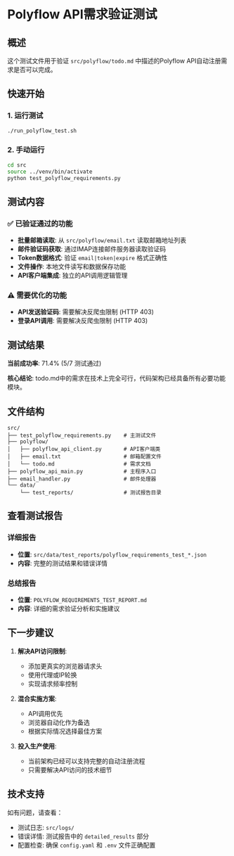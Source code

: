 # Polyflow API需求验证测试

## 概述

这个测试文件用于验证 `src/polyflow/todo.md` 中描述的Polyflow API自动注册需求是否可以完成。

## 快速开始

### 1. 运行测试
```bash
./run_polyflow_test.sh
```

### 2. 手动运行
```bash
cd src
source ../venv/bin/activate
python test_polyflow_requirements.py
```

## 测试内容

### ✅ 已验证通过的功能
- **批量邮箱读取**: 从 `src/polyflow/email.txt` 读取邮箱地址列表
- **邮件验证码获取**: 通过IMAP连接邮件服务器读取验证码
- **Token数据格式**: 验证 `email|token|expire` 格式正确性
- **文件操作**: 本地文件读写和数据保存功能
- **API客户端集成**: 独立的API调用逻辑管理

### ⚠️ 需要优化的功能
- **API发送验证码**: 需要解决反爬虫限制 (HTTP 403)
- **登录API调用**: 需要解决反爬虫限制 (HTTP 403)

## 测试结果

**当前成功率**: 71.4% (5/7 测试通过)

**核心结论**: todo.md中的需求在技术上完全可行，代码架构已经具备所有必要功能模块。

## 文件结构

```
src/
├── test_polyflow_requirements.py    # 主测试文件
├── polyflow/
│   ├── polyflow_api_client.py       # API客户端类
│   ├── email.txt                    # 邮箱配置文件
│   └── todo.md                      # 需求文档
├── polyflow_api_main.py             # 主程序入口
├── email_handler.py                 # 邮件处理器
└── data/
    └── test_reports/                # 测试报告目录
```

## 查看测试报告

### 详细报告
- **位置**: `src/data/test_reports/polyflow_requirements_test_*.json`
- **内容**: 完整的测试结果和错误详情

### 总结报告
- **位置**: `POLYFLOW_REQUIREMENTS_TEST_REPORT.md`
- **内容**: 详细的需求验证分析和实施建议

## 下一步建议

1. **解决API访问限制**: 
   - 添加更真实的浏览器请求头
   - 使用代理或IP轮换
   - 实现请求频率控制

2. **混合实施方案**:
   - API调用优先
   - 浏览器自动化作为备选
   - 根据实际情况选择最佳方案

3. **投入生产使用**:
   - 当前架构已经可以支持完整的自动注册流程
   - 只需要解决API访问的技术细节

## 技术支持

如有问题，请查看：
- 测试日志: `src/logs/`
- 错误详情: 测试报告中的 `detailed_results` 部分
- 配置检查: 确保 `config.yaml` 和 `.env` 文件正确配置 